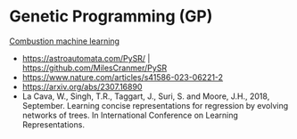 # Genetic Programming (GP)

[Combustion machine learning](https://www.sciencedirect.com/science/article/pii/S0360128522000193)

* https://astroautomata.com/PySR/ | https://github.com/MilesCranmer/PySR
* https://www.nature.com/articles/s41586-023-06221-2
* https://arxiv.org/abs/2307.16890
* La Cava, W., Singh, T.R., Taggart, J., Suri, S. and Moore, J.H., 2018, September. Learning concise representations for regression by evolving networks of trees. In International Conference on Learning Representations.
